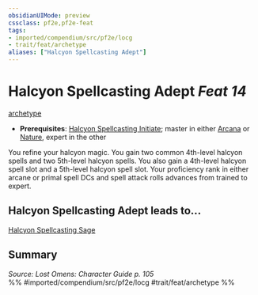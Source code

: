 ```yaml
---
obsidianUIMode: preview
cssclass: pf2e,pf2e-feat
tags:
- imported/compendium/src/pf2e/locg
- trait/feat/archetype
aliases: ["Halcyon Spellcasting Adept"]
---
```

# Halcyon Spellcasting Adept  *Feat 14*  
[archetype](archetype.md)  

- **Prerequisites**: [Halcyon Spellcasting Initiate](halcyon-spellcasting-initiate-locg.md); master in either [Arcana](../skills.md#Arcana) or [Nature](../skills.md#Nature), expert in the other

You refine your halcyon magic. You gain two common 4th-level halcyon spells and two 5th-level halcyon spells. You also gain a 4th-level halcyon spell slot and a 5th-level halcyon spell slot. Your proficiency rank in either arcane or primal spell DCs and spell attack rolls advances from trained to expert.

## Halcyon Spellcasting Adept leads to...

[Halcyon Spellcasting Sage](halcyon-spellcasting-sage-locg.md)

## Summary

*Source: Lost Omens: Character Guide p. 105*  
%% #imported/compendium/src/pf2e/locg #trait/feat/archetype %%